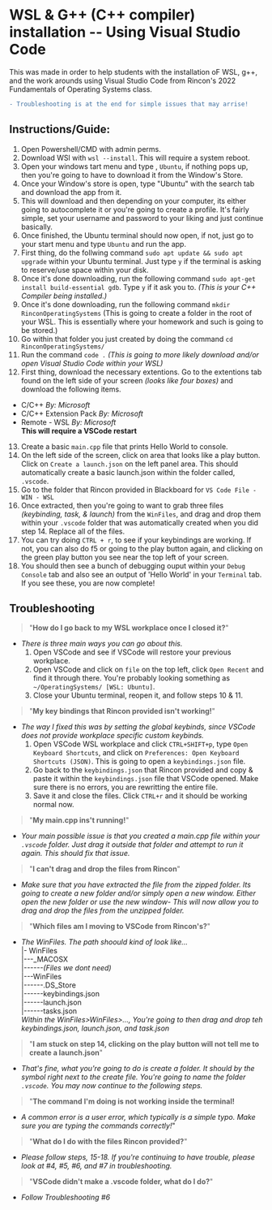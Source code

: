 # WSL & G++ (C++ compiler) installation -- Using Visual Studio Code

This was made in order to help students with the installation oF WSL, g++, and the work arounds using Visual Studio Code from Rincon's 2022 Fundamentals of Operating Systems class.

```diff
- Troubleshooting is at the end for simple issues that may arrise!
```

## Instructions/Guide:

1) Open Powershell/CMD with admin perms.
2) Download WSl with `wsl --install`. This will require a system reboot.
3) Open your windows tart menu and type , `Ubuntu`, if nothing pops up, then you're going to have to download it from the Window's Store.
4) Once your Window's store is open, type "Ubuntu" with the search tab and download the app from it.
5) This will download and then depending on your computer, its either going to autocomplete it or you're going to create a profile. It's fairly simple, set your username and password to your liking and just continue basically.
6) Once finished, the Ubuntu terminal should now open, if not, just go to your start menu and type `Ubuntu` and run the app.
7) First thing, do the follwing command `sudo apt update && sudo apt upgrade` within your Ubuntu terminal. Just type `y` if the terminal is asking to reserve/use space within your disk.
8) Once it's done downloading, run the following command `sudo apt-get install build-essential gdb`. Type `y` if it ask you to. *(This is your C++ Compiler being installed.)*
9) Once it's done downloading, run the following command `mkdir RinconOperatingSystems` (This is going to create a folder in the root of your WSL. This is essentially where your homework and such is going to be stored.)
10) Go within that folder you just created by doing the command `cd RinconOperatingSystems/`
11) Run the command `code .` *(This is going to more likely download and/or open Visual Studio Code within your WSL)*
12) First thing, download the necessary extentions. Go to the extentions tab found on the left side of your screen *(looks like four boxes)* and download the following items.  
  - C/C++ *By: Microsoft*
  - C/C++ Extension Pack *By: Microsoft*
  - Remote - WSL *By: Microsoft*  
**This will require a VSCode restart**
13) Create a basic `main.cpp` file that prints Hello World to console.
14) On the left side of the screen, click on area that looks like a play button. Click on `Create a launch.json` on the left panel area. This should automatically create a basic launch.json within the folder called, `.vscode`.
15) Go to the folder that Rincon provided in Blackboard for `VS Code File - WIN - WSL`
16) Once extracted, then you're going to want to grab three files *(keybinding, task, & launch)* from the `WinFiles`, and drag and drop them within your `.vscode` folder that was automatically created when you did step 14. Replace all of the files.
17) You can try doing `CTRL + r`, to see if your keybindings are working. If not, you can also do f5 or going to the play button again, and clicking on the green play button you see near the top left of your screen.
18) You should then see a bunch of debugging ouput within your `Debug Console` tab and also see an output of 'Hello World' in your `Terminal` tab. If you see these, you are now complete!


## Troubleshooting

> "**How do I go back to my WSL workplace once I closed it?**"
- *There is three main ways you can go about this.*
  1) Open VSCode and see if VSCode will restore your previous workplace.
  2) Open VSCode and click on `file` on the top left, click `Open Recent` and find it through there. You're probably looking something as `~/OperatingSystems/ [WSL: Ubuntu]`.
  3) Close your Ubuntu terminal, reopen it, and follow steps 10 & 11.

> "**My key bindings that Rincon provided isn't working!**"
- *The way I fixed this was by setting the global keybinds, since VSCode does not provide workplace specific custom keybinds.*
  1) Open VSCode WSL workplace and click `CTRL+SHIFT+p`, type `Open Keyboard Shortcuts`, and click on `Preferences: Open Keyboard Shortcuts (JSON)`. This is going to open a `keybindings.json` file.
  2) Go back to the `keybindings.json` that Rincon provided and copy & paste it within the `keybindings.json` file that VSCode opened. Make sure there is no errors, you are rewritting the entire file.
  3) Save it and close the files. Click `CTRL+r` and it should be working normal now.

> "**My main.cpp ins't running!**"
- *Your main possible issue is that you created a main.cpp file within your `.vscode` folder. Just drag it outside that folder and attempt to run it again. This should fix that issue.*

> "**I can't drag and drop the files from Rincon**"
- *Make sure that you have extracted the file from the zipped folder. Its going to create a new folder and/or simply open a new window. Either open the new folder or use the new window- This will now allow you to drag and drop the files from the unzipped folder.*

> "**Which files am I moving to VSCode from Rincon's?**"
- *The WinFiles. The path shoould kind of look like...*  
  |- WinFiles   
  |---\_MACOSX  
  |------*(Files we dont need)*  
  |---WinFiles  
  |------.DS_Store           
  |------keybindings.json    
  |------launch.json    
  |------tasks.json  
  *Within the WinFiles>WinFiles>..., You're going to then drag and drop teh keybindings.json, launch.json, and task.json*  

> "**I am stuck on step 14, clicking on the play button will not tell me to create a launch.json**"
- *That's fine, what you're going to do is create a folder. It should by the symbol right next to the create file. You're going to name the folder `.vscode`. You may now continue to the following steps.*

> "**The command I'm doing is not working inside the terminal!**
- *A common error is a user error, which typically is a simple typo. Make sure you are typing the commands correctly!*"

> "**What do I do with the files Rincon provided?**"
- *Please follow steps, 15-18. If you're continuing to have trouble, please look at #4, #5, #6, and #7 in troubleshooting.*

> "**VSCode didn't make a .vscode folder, what do I do?**"
- *Follow Troubleshooting #6*
